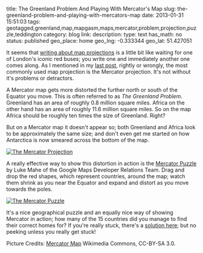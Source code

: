 title: The Greenland Problem And Playing With Mercator's Map
slug: the-greenland-problem-and-playing-with-mercators-map
date: 2013-01-31 15:51:03
tags: geotagged,greenland,map,mapgasm,maps,mercator,problem,projection,puzzle,teddington
category: blog
link: 
description: 
type: text
has_math: no
status: published
geo_place: home
geo_lng: -0.333344
geo_lat: 51.427051

It seems that [writing about map projections](/2013/01/30/people-who-care-about-map-projections-and-people-who-dont/ "/2013/01/30/people-who-care-about-map-projections-and-people-who-dont/") is a little bit like waiting for one of London's iconic red buses; you write one and immediately another one comes along. As I mentioned in my [last post](/2013/01/30/people-who-care-about-map-projections-and-people-who-dont/ "/2013/01/30/people-who-care-about-map-projections-and-people-who-dont/"), rightly or wrongly, the most commonly used map projection is the Mercator projection. It's not without it's problems or detractors.

A Mercator map gets more distorted the further north or south of the Equator you move. This is often referred to as *The Greenland Problem*. Greenland has an area of roughly 0.8 million square miles. Africa on the other hand has an area of roughly 11.6 million square miles. So on the map Africa should be roughly ten times the size of Greenland. Right?

But on a Mercator map it doesn't appear so; both Greenland and Africa look to be approximately the same size; and don't even get me started on how Antarctica is now smeared across the bottom of the map.

<!-- TEASER_END -->

[![The Mercator Projection](/wp-content/uploads/2013/01/707px-Mercator_projection_SW.jpg)](https://en.wikipedia.org/wiki/File:Mercator_projection_SW.jpg "https://en.wikipedia.org/wiki/File:Mercator_projection_SW.jpg")

A really effective way to show this distortion in action is the [Mercator Puzzle](https://gmaps-samples.googlecode.com/svn/trunk/poly/puzzledrag.html "https://gmaps-samples.googlecode.com/svn/trunk/poly/puzzledrag.html") by Luke Mahe of the Google Maps Developer Relations Team. Drag and drop the red shapes, which represent countries, around the map; watch them shrink as you near the Equator and expand and distort as you move towards the poles.

[![The Mercator Puzzle](/wp-content/uploads/2013/01/Mercator-Puzzle-Start-1024x698.jpg)](/wp-content/uploads/2013/01/Mercator-Puzzle-Start.jpg "/wp-content/uploads/2013/01/Mercator-Puzzle-Start.jpg")

It's a nice geographical puzzle and an equally nice way of showing Mercator in action; how many of the 15 countries did you manage to find their correct homes for? If you're really stuck, there's a [solution here](/wp-content/uploads/2013/01/Mercator-Puzzle-Complete.jpg "/wp-content/uploads/2013/01/Mercator-Puzzle-Complete.jpg"); but no peeking unless you really get stuck!



Picture Credits: [Mercator Map](https://en.wikipedia.org/wiki/File:Mercator_projection_SW.jpg "https://en.wikipedia.org/wiki/File:Mercator_projection_SW.jpg") Wikimedia Commons, CC-BY-SA 3.0.


